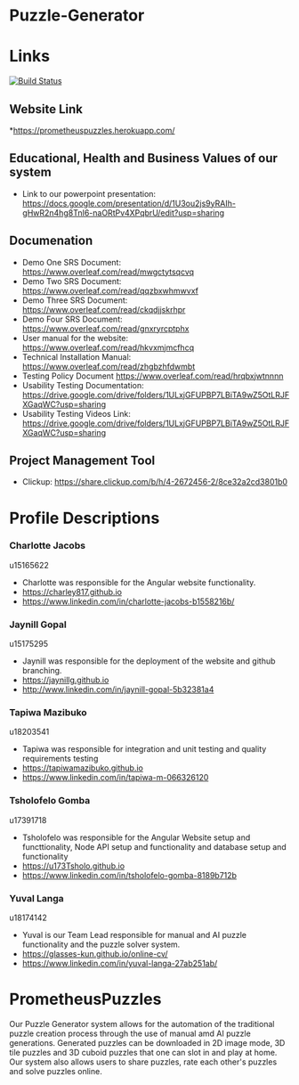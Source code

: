# Puzzle-Generator

# Links
[![Build Status](https://travis-ci.org/COS301-SE-2020/Puzzle-Generator.svg?branch=node%2FintegrationTesting)](https://travis-ci.org/COS301-SE-2020/Puzzle-Generator)

## Website Link
*https://prometheuspuzzles.herokuapp.com/

## Educational, Health and Business Values of our system 
* Link to our powerpoint presentation: 
https://docs.google.com/presentation/d/1U3ou2js9yRAIh-gHwR2n4hg8TnI6-naORtPv4XPqbrU/edit?usp=sharing

## Documenation
* Demo One SRS Document:
https://www.overleaf.com/read/mwgctytsqcvq
* Demo Two SRS Document:
https://www.overleaf.com/read/qqzbxwhmwvxf
* Demo Three SRS Document:
https://www.overleaf.com/read/ckqdjjskrhpr
* Demo Four SRS Document:
https://www.overleaf.com/read/gnxryrcptphx
* User manual for the website:
https://www.overleaf.com/read/hkvxmjmcfhcq 
* Technical Installation Manual:
 https://www.overleaf.com/read/zhgbzhfdwmbt
 * Testing Policy Document
https://www.overleaf.com/read/hrqbxjwtnnnn
* Usability Testing Documentation: 
https://drive.google.com/drive/folders/1ULxjGFUPBP7LBiTA9wZ5OtLRJFXGaqWC?usp=sharing
* Usability Testing Videos Link:
https://drive.google.com/drive/folders/1ULxjGFUPBP7LBiTA9wZ5OtLRJFXGaqWC?usp=sharing


## Project Management Tool
* Clickup:
https://share.clickup.com/b/h/4-2672456-2/8ce32a2cd3801b0


# Profile Descriptions
### Charlotte Jacobs 
u15165622
* Charlotte was responsible for the Angular website functionality.
* https://charley817.github.io
* https://www.linkedin.com/in/charlotte-jacobs-b1558216b/

### Jaynill Gopal 
u15175295
* Jaynill was responsible for the deployment of the website and github branching.
* https://jaynillg.github.io
* http://www.linkedin.com/in/jaynill-gopal-5b32381a4

### Tapiwa Mazibuko 
u18203541
* Tapiwa was responsible for integration and unit testing and quality requirements testing
* https://tapiwamazibuko.github.io
* https://www.linkedin.com/in/tapiwa-m-066326120

### Tsholofelo Gomba
u17391718
* Tsholofelo was responsible for the Angular Website setup and functtionality, Node API setup and functionality and database setup and functionality
* https://u173Tsholo.github.io
* https://www.linkedin.com/in/tsholofelo-gomba-8189b712b

### Yuval Langa
u18174142
* Yuval is our Team Lead responsible for manual and AI puzzle functionality and the puzzle solver system.
* https://glasses-kun.github.io/online-cv/
* https://www.linkedin.com/in/yuval-langa-27ab251ab/

# PrometheusPuzzles
Our Puzzle Generator system allows for the automation of the traditional puzzle creation process through the use of manual amd AI puzzle generations. Generated puzzles can be downloaded in 2D image mode, 3D tile puzzles and 3D cuboid puzzles that one can slot in and play at home. Our system also allows users to share puzzles, rate each other's puzzles and solve puzzles online.


